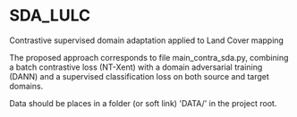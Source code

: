 # SDA_LULC
Contrastive supervised domain adaptation applied to Land Cover mapping

The proposed approach corresponds to file main_contra_sda.py, combining a batch contrastive loss (NT-Xent) with a domain adversarial training (DANN) and a supervised classification loss on both source and target domains.

Data should be places in a folder (or soft link) 'DATA/' in the project root.
